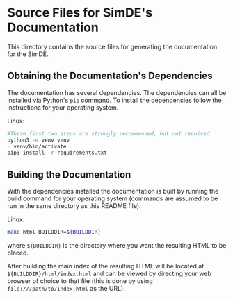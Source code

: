 <!--
  ~ Copyright 2022 NWChemEx-Project
  ~
  ~ Licensed under the Apache License, Version 2.0 (the "License");
  ~ you may not use this file except in compliance with the License.
  ~ You may obtain a copy of the License at
  ~
  ~ http://www.apache.org/licenses/LICENSE-2.0
  ~
  ~ Unless required by applicable law or agreed to in writing, software
  ~ distributed under the License is distributed on an "AS IS" BASIS,
  ~ WITHOUT WARRANTIES OR CONDITIONS OF ANY KIND, either express or implied.
  ~ See the License for the specific language governing permissions and
  ~ limitations under the License.
-->

Source Files for SimDE's Documentation
======================================

This directory contains the source files for generating the documentation for
the SimDE.

Obtaining the Documentation's Dependencies
------------------------------------------

The documentation has several dependencies. The dependencies can all be
installed via Python's `pip` command. To install the dependencies follow the
instructions for your operating system.

Linux:

~~~.sh
#These first two steps are strongly recommended, but not required
python3 -m venv venv
. venv/bin/activate
pip3 install -r requirements.txt
~~~

Building the Documentation
--------------------------

With the dependencies installed the documentation is built by running the build
command for your operating system (commands are assumed to be run in the same
directory as this README file).

Linux:

~~~.sh
make html BUILDDIR=${BUILDDIR}
~~~

where `${BUILDDIR}` is the directory where you want the resulting HTML to be
placed.

After building the main index of the resulting HTML will be located at
`${BUILDDIR}/html/index.html` and can be viewed by directing your web browser of
choice to that file (this is done by using `file:///path/to/index.html` as the
URL).
